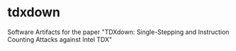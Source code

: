 # tdxdown
Software Artifacts for the paper "TDXdown: Single-Stepping and Instruction Counting Attacks against Intel TDX"
